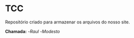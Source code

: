 # TCC
Repositório criado para armazenar os arquivos do nosso site.


**Chamada:**
-*Raul*
-*Modesto*

